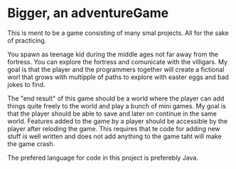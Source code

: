 # Bigger, an adventureGame
This is ment to be a game consisting of many smal projects. All for the sake of practicing.

You spawn as teenage kid during the middle ages not far away from the fortress. You can explore the fortress and comunicate with the villigars. My goal is that the player and the programmers together will create a fictional worl that grows with multipple of paths to explore with easter eggs and bad jokes to find. 

The "end result" of this game should be a world where the player can add things quite freely to the world and play a bunch of mini games. My goal is that the player should be able to save and later on continue in the same world. Features added to the game by a player should be accessible by the player after reloding the game. This requires that te code for adding new stuff is well written and does not add anything to the game taht will make the game crash.

The prefered language for code in this project is preferebly Java.

